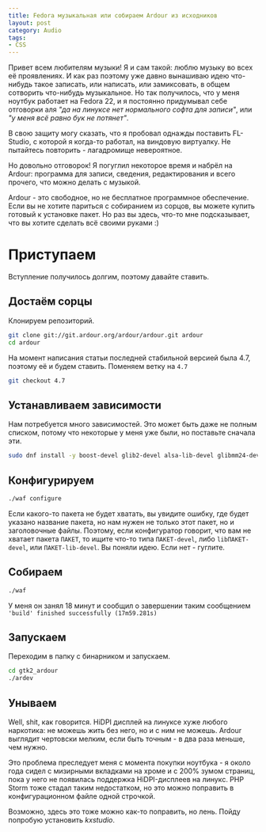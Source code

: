 ```yaml
---
title: Fedora музыкальная или собираем Ardour из исходников
layout: post
category: Audio
tags:
- CSS
---
```


Привет всем любителям музыки! Я и сам такой: люблю музыку во всех её проявлениях. И как раз поэтому уже давно вынашиваю идею что-нибудь такое записать, или написать, или замиксовать, в общем сотворить что-нибудь музыкальное. Но так получилось, что у меня ноутбук работает на Fedora 22, и я постоянно придумывал себе отговорки аля *"да на линуксе нет нормального софта для записи"*, или *"у меня всё равно бук не потянет"*.

В свою защиту могу сказать, что я пробовал однажды поставить FL-Studio, с которой я когда-то работал, на виндовую виртуалку. Не пытайтесь повторить - лагадромище невероятное.

Но довольно отговорок! Я погуглил некоторое время и набрёл на Ardour: программа для записи, сведения, редактирования и всего прочего, что можно делать с музыкой.

Ardour - это свободное, но не бесплатное программное обеспечение. Если вы не хотите париться с собиранием из сорцов, вы можете купить готовый к установке пакет. Но раз вы здесь, что-то мне подсказывает, что вы хотите сделать всё своими руками :)

# Приступаем

Вступление получилось долгим, поэтому давайте ставить.

## Достаём сорцы

Клонируем репозиторий.

~~~ bash
git clone git://git.ardour.org/ardour/ardour.git ardour
cd ardour
~~~

На момент написания статьи последней стабильной версией была 4.7, поэтому её и будем ставить. Поменяем ветку на `4.7`

~~~ bash
git checkout 4.7
~~~

## Устанавливаем зависимости

Нам потребуется много зависимостей. Это может быть даже не полным списком, потому что некоторые у меня уже были, но поставьте сначала эти.

~~~ bash
sudo dnf install -y boost-devel glib2-devel alsa-lib-devel glibmm24-devel libsndfile-devel libcurl-devel liblo-devel taglib-devel vamp-plugin-sdk-devel rubberband-devel fftw-devel aubio-devel libxml2-devel cwiid-devel cppunit-devel jack-audio-connection-kit-devel liblrdf-devel lv2-devel serd-devel sratom-devel lilv-devel flac-devel gtkmm-2.4-devel gtkmm24-devel libgnomecanvas-devel libgnomecanvasmm26-devel suil-devel
~~~

## Конфигурируем

~~~ bash
./waf configure
~~~

Если какого-то пакета не будет хватать, вы увидите ошибку, где будет указано название пакета, но нам нужен не только этот пакет, но и заголовочные файлы. Поэтому, если конфигуратор говорит, что вам не хватает пакета `ПАКЕТ`, то ищите что-то типа `ПАКЕТ-devel`, либо `libПАКЕТ-devel`, или `ПАКЕТ-lib-devel`. Вы поняли идею. Если нет - гуглите.

## Собираем

~~~ bash
./waf
~~~

У меня он занял 18 минут и сообщил о завершении таким сообщением `'build' finished successfully (17m59.281s)`

## Запускаем

Переходим в папку с бинарником и запускаем.

~~~ bash
cd gtk2_ardour
./ardev
~~~

## Унываем

Well, shit, как говорится. HiDPI дисплей на линуксе хуже любого наркотика: не можешь жить без него, но и с ним не можешь. Ardour выглядит чертовски мелким, если быть точным - в два раза меньше, чем нужно.

Это проблема преследует меня с момента покупки ноутбука - я около года сидел с мизирными вкладками на хроме и с 200% зумом страниц, пока у него не появилась поддержка HiDPI-дисплеев на линукс. PHP Storm тоже стадал таким недостатком, но это можно поправить в конфигурационном файле одной строчкой.

Возможно, здесь это тоже можно как-то поправить, но лень. Пойду попробую установить *kxstudio*.